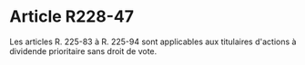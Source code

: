 # Article R228-47

Les articles R. 225-83 à R. 225-94 sont applicables aux titulaires d'actions à dividende prioritaire sans droit de vote.
